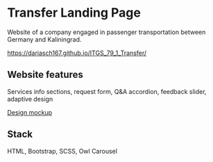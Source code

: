 # Transfer Landing Page

Website of a company engaged in passenger transportation between Germany and Kaliningrad.

https://dariasch167.github.io/ITGS_79_1_Transfer/

## Website features

Services info sections, request form, Q&A accordion, feedback slider, adaptive design

[Design mockup](https://www.figma.com/file/XMZj4S3Q2jNsZciIg0YB54/TRANSFER---%D0%BF%D0%B5%D1%80%D0%B5%D0%B2%D0%BE%D0%B7%D0%BA%D0%B8?type=design&node-id=0%3A1&mode=design&t=wMdP2z1XtRtFTfiS-1)

## Stack

HTML, Bootstrap, SCSS, Owl Carousel

